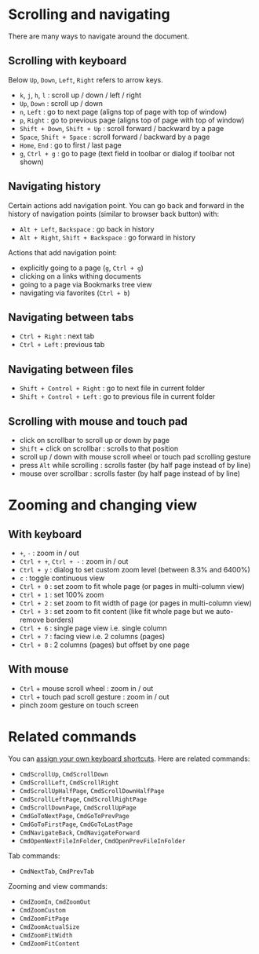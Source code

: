 # Scrolling and navigating

There are many ways to navigate around the document.

## Scrolling with keyboard

Below `Up`, `Down`, `Left`, `Right` refers to arrow keys.

* `k`, `j`, `h`, `l` : scroll up / down / left / right
* `Up`, `Down` : scroll up / down
* `n`, `Left` : go to next page (aligns top of page with top of window)
* `p`, `Right` : go to previous page (aligns top of page with top of window)
* `Shift + Down`, `Shift + Up` : scroll forward / backward by a page
* `Space`, `Shift + Space` : scroll forward / backward by a page
* `Home`, `End` : go to first / last page
* `g`, `Ctrl + g` : go to page (text field in toolbar or dialog if toolbar not shown)

## Navigating history

Certain actions add navigation point. You can go back and forward in the history of navigation points (similar to browser back button) with:
* `Alt + Left`, `Backspace` : go back in history
* `Alt + Right`, `Shift + Backspace` : go forward in history

Actions that add navigation point:
* explicitly going to a page (`g`, `Ctrl + g`)
* clicking on a links withing documents
* going to a page via Bookmarks tree view
* navigating via favorites (`Ctrl + b`)

## Navigating between tabs

* `Ctrl + Right` : next tab
* `Ctrl + Left` : previous tab

## Navigating between files

* `Shift + Control + Right` : go to next file in current folder
* `Shift + Control + Left` : go to previous file in current folder

## Scrolling with mouse and touch pad

* click on scrollbar to scroll up or down by page
* `Shift` + click on scrollbar : scrolls to that position
* scroll up / down with mouse scroll wheel or touch pad scrolling gesture
* press `Alt` while scrolling : scrolls faster (by half page instead of by line)
* mouse over scrollbar : scrolls faster (by half page instead of by line)

# Zooming and changing view

## With keyboard

* `+`, `-` : zoom in / out
* `Ctrl + +`, `Ctrl + -` : zoom in / out
* `Ctrl + y` : dialog to set custom zoom level (between 8.3% and 6400%)
* `c` : toggle continuous view
* `Ctrl + 0` : set zoom to fit whole page (or pages in multi-column view)
* `Ctrl + 1` : set 100% zoom
* `Ctrl + 2` : set zoom to fit width of page (or pages in multi-column view)
* `Ctrl + 3` : set zoom to fit content (like fit whole page but we auto-remove borders)
* `Ctrl + 6` : single page view i.e. single column
* `Ctrl + 7` : facing view i.e. 2 columns (pages)
* `Ctrl + 8` : 2 columns (pages) but offset by one page

## With mouse

* `Ctrl` + mouse scroll wheel : zoom in / out
* `Ctrl` + touch pad scroll gesture : zoom in / out
* pinch zoom gesture on touch screen

# Related commands

You can [assign your own keyboard shortcuts](Customizing-keyboard-shortcuts.md). Here are related commands:

* `CmdScrollUp`, `CmdScrollDown`
* `CmdScrollLeft`, `CmdScrollRight`
* `CmdScrollUpHalfPage`, `CmdScrollDownHalfPage`
* `CmdScrollLeftPage`, `CmdScrollRightPage`
* `CmdScrollDownPage`, `CmdScrollUpPage`
* `CmdGoToNextPage`, `CmdGoToPrevPage`
* `CmdGoToFirstPage`, `CmdGoToLastPage`
* `CmdNavigateBack`, `CmdNavigateForward`
* `CmdOpenNextFileInFolder`, `CmdOpenPrevFileInFolder`

Tab commands:

* `CmdNextTab`, `CmdPrevTab`

Zooming and view commands:

* `CmdZoomIn`, `CmdZoomOut`
* `CmdZoomCustom`
* `CmdZoomFitPage`
* `CmdZoomActualSize`
* `CmdZoomFitWidth`
* `CmdZoomFitContent`
